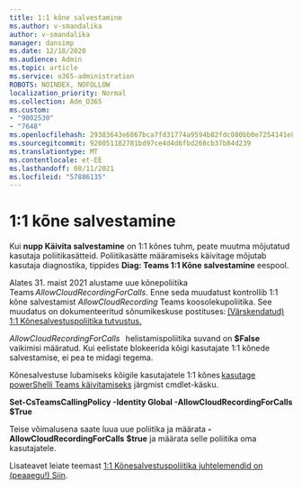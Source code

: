 ```yaml
---
title: 1:1 kõne salvestamine
ms.author: v-smandalika
author: v-smandalika
manager: dansimp
ms.date: 12/18/2020
ms.audience: Admin
ms.topic: article
ms.service: o365-administration
ROBOTS: NOINDEX, NOFOLLOW
localization_priority: Normal
ms.collection: Adm_O365
ms.custom:
- "9002530"
- "7648"
ms.openlocfilehash: 29383643e6867bca7fd31774a9594b82fdc080bb0e7254141e8c883ad861075e
ms.sourcegitcommit: 920051182781bd97ce4d4d6fbd268cb37b84d239
ms.translationtype: MT
ms.contentlocale: et-EE
ms.lasthandoff: 08/11/2021
ms.locfileid: "57886135"
---
```

# <a name="11-call-recording"></a>1:1 kõne salvestamine

Kui **nupp Käivita salvestamine** on 1:1 kõnes tuhm, peate muutma mõjutatud kasutaja poliitikasätteid. Poliitikasätte määramiseks käivitage mõjutab kasutaja diagnostika, tippides **Diag: Teams 1:1 Kõne salvestamine** eespool.     

Alates 31. maist 2021 alustame uue kõnepoliitika Teams *AllowCloudRecordingForCalls*. Enne seda muudatust kontrollib 1:1 kõne salvestamist *AllowCloudRecording* Teams koosolekupoliitika. See muudatus on dokumenteeritud sõnumikeskuse postituses: [(Värskendatud) 1:1 Kõnesalvestuspoliitika tutvustus.](https://portal.microsoft.com/Adminportal/Home?ref=MessageCenter/:/messages/MC238796)  

*AllowCloudRecordingForCalls*   helistamispoliitika suvand on **$False** vaikimisi määratud. Kui eelistate blokeerida kõigi kasutajate 1:1 kõnede salvestamise, ei pea te midagi tegema.  

Kõnesalvestuse lubamiseks kõigile kasutajatele 1:1 kõnes [kasutage powerShelli Teams käivitamiseks](https://docs.microsoft.com/microsoftteams/teams-powershell-install) järgmist cmdlet-käsku. 

**Set-CsTeamsCallingPolicy -Identity Global -AllowCloudRecordingForCalls $True** 

Teise võimalusena saate luua uue poliitika ja määrata **-AllowCloudRecordingForCalls** **$true** ja määrata selle poliitika oma kasutajatele. 

Lisateavet leiate teemast [1:1 Kõnesalvestuspoliitika juhtelemendid on (peaaegu!) Siin](https://techcommunity.microsoft.com/t5/microsoft-teams-support/1-1-call-recording-policy-controls-are-almost-here/ba-p/2217668).
